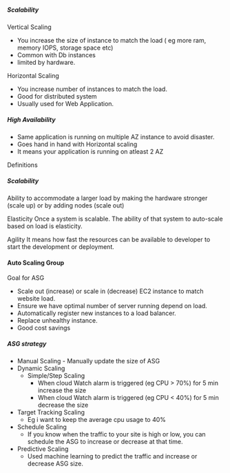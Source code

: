 
##### Scalability
Vertical Scaling
- You increase the size of instance to match the load ( eg more ram, memory IOPS, storage space etc)
- Common with Db instances
- limited by hardware.

Horizontal Scaling
- You increase number of instances to match the load.
- Good for distributed system
- Usually used for Web Application.

##### High Availability
- Same application is running on multiple AZ instance to avoid disaster.
- Goes hand in hand with Horizontal scaling
- It means your application is running on atleast 2 AZ

Definitions
##### Scalability 
Ability to accommodate a larger load by making the hardware stronger (scale up) or by adding nodes (scale out) 

Elasticity 
Once a system is scalable. The ability of that system to auto-scale based on load is elasticity.

Agility
It means how fast the resources can be available to developer to start the development or deployment.


#### Auto Scaling Group 

Goal for ASG
- Scale out (increase) or scale in (decrease) EC2 instance to match website load.
- Ensure we have optimal number of server running depend on load.
- Automatically register new instances to a load balancer.
- Replace unhealthy instance.
- Good cost savings


##### ASG strategy
- Manual Scaling - Manually update the size of ASG 
- Dynamic Scaling
  - Simple/Step Scaling
    - When cloud Watch alarm is triggered (eg CPU > 70%) for 5 min increase the size
    - When cloud Watch alarm is triggered (eg CPU < 40%) for 5 min decrease the size
- Target Tracking Scaling 
  - Eg i want to keep the average cpu usage to 40%
- Schedule Scaling
  - If you know when the traffic to your site is high or low, you can schedule the ASG to increase or decrease at that time.
- Predictive Scaling
  - Used machine learning to predict the traffic and increase or decrease ASG size.
  